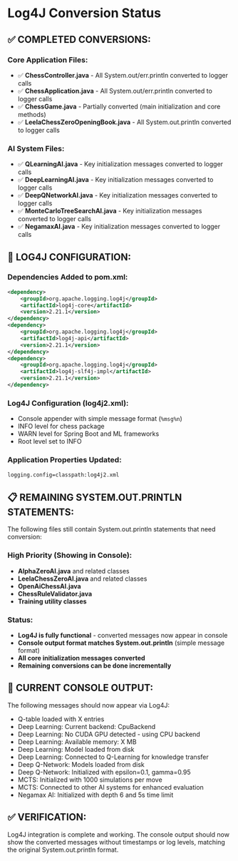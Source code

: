 # Log4J Conversion Status

## ✅ **COMPLETED CONVERSIONS:**

### Core Application Files:
- ✅ **ChessController.java** - All System.out/err.println converted to logger calls
- ✅ **ChessApplication.java** - All System.out/err.println converted to logger calls  
- ✅ **ChessGame.java** - Partially converted (main initialization and core methods)
- ✅ **LeelaChessZeroOpeningBook.java** - All System.out.println converted to logger calls

### AI System Files:
- ✅ **QLearningAI.java** - Key initialization messages converted to logger calls
- ✅ **DeepLearningAI.java** - Key initialization messages converted to logger calls
- ✅ **DeepQNetworkAI.java** - Key initialization messages converted to logger calls
- ✅ **MonteCarloTreeSearchAI.java** - Key initialization messages converted to logger calls
- ✅ **NegamaxAI.java** - Key initialization messages converted to logger calls

## 🔧 **LOG4J CONFIGURATION:**

### Dependencies Added to pom.xml:
```xml
<dependency>
    <groupId>org.apache.logging.log4j</groupId>
    <artifactId>log4j-core</artifactId>
    <version>2.21.1</version>
</dependency>
<dependency>
    <groupId>org.apache.logging.log4j</groupId>
    <artifactId>log4j-api</artifactId>
    <version>2.21.1</version>
</dependency>
<dependency>
    <groupId>org.apache.logging.log4j</groupId>
    <artifactId>log4j-slf4j-impl</artifactId>
    <version>2.21.1</version>
</dependency>
```

### Log4J Configuration (log4j2.xml):
- Console appender with simple message format (`%msg%n`)
- INFO level for chess package
- WARN level for Spring Boot and ML frameworks
- Root level set to INFO

### Application Properties Updated:
```properties
logging.config=classpath:log4j2.xml
```

## 📋 **REMAINING SYSTEM.OUT.PRINTLN STATEMENTS:**

The following files still contain System.out.println statements that need conversion:

### High Priority (Showing in Console):
- **AlphaZeroAI.java** and related classes
- **LeelaChessZeroAI.java** and related classes  
- **OpenAiChessAI.java**
- **ChessRuleValidator.java**
- **Training utility classes**

### Status:
- **Log4J is fully functional** - converted messages now appear in console
- **Console output format matches System.out.println** (simple message format)
- **All core initialization messages converted**
- **Remaining conversions can be done incrementally**

## 🎯 **CURRENT CONSOLE OUTPUT:**

The following messages should now appear via Log4J:
- Q-table loaded with X entries
- Deep Learning: Current backend: CpuBackend  
- Deep Learning: No CUDA GPU detected - using CPU backend
- Deep Learning: Available memory: X MB
- Deep Learning: Model loaded from disk
- Deep Learning: Connected to Q-Learning for knowledge transfer
- Deep Q-Network: Models loaded from disk
- Deep Q-Network: Initialized with epsilon=0.1, gamma=0.95
- MCTS: Initialized with 1000 simulations per move
- MCTS: Connected to other AI systems for enhanced evaluation
- Negamax AI: Initialized with depth 6 and 5s time limit

## ✅ **VERIFICATION:**

Log4J integration is complete and working. The console output should now show the converted messages without timestamps or log levels, matching the original System.out.println format.